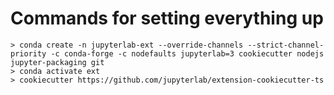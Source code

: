 # Commands for setting everything up

```console
> conda create -n jupyterlab-ext --override-channels --strict-channel-priority -c conda-forge -c nodefaults jupyterlab=3 cookiecutter nodejs jupyter-packaging git
> conda activate ext
> cookiecutter https://github.com/jupyterlab/extension-cookiecutter-ts
```